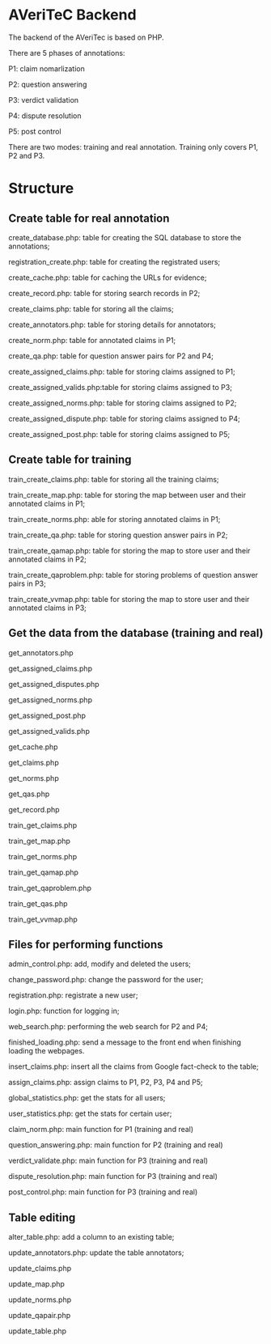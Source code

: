 # AVeriTeC Backend
The backend of the AVeriTec is based on PHP. 

There are 5 phases of annotations:

P1: claim nomarlization

P2: question answering

P3: verdict validation

P4: dispute resolution

P5: post control

There are two modes: training and real annotation.
Training only covers P1, P2 and P3.


# Structure

## Create table for real annotation

create_database.php: table for creating the SQL database to store the annotations;

registration_create.php: table for creating the registrated users;

create_cache.php: table for caching the URLs for evidence;

create_record.php: table for storing search records in P2;

create_claims.php: table for storing all the claims;

create_annotators.php: table for storing details for annotators;

create_norm.php: table for annotated claims in P1;

create_qa.php: table for question answer pairs for P2 and P4;

create_assigned_claims.php: table for storing claims assigned to P1;

create_assigned_valids.php:table for storing claims assigned to P3;

create_assigned_norms.php: table for storing claims assigned to P2;

create_assigned_dispute.php: table for storing claims assigned to P4;

create_assigned_post.php: table for storing claims assigned to P5;

## Create table for training
train_create_claims.php: table for storing all the training claims;

train_create_map.php: table for storing the map between user and their annotated claims in P1;

train_create_norms.php: able for storing annotated claims in P1;

train_create_qa.php: table for storing question answer pairs in P2;

train_create_qamap.php: table for storing the map to store user and their annotated claims in P2;

train_create_qaproblem.php: table for storing problems of question answer pairs in P3;

train_create_vvmap.php:  table for storing the map to store user and their annotated claims in P3;

## Get the data from the database (training and real)

get_annotators.php

get_assigned_claims.php

get_assigned_disputes.php

get_assigned_norms.php

get_assigned_post.php

get_assigned_valids.php

get_cache.php

get_claims.php

get_norms.php

get_qas.php

get_record.php

train_get_claims.php

train_get_map.php

train_get_norms.php

train_get_qamap.php

train_get_qaproblem.php

train_get_qas.php

train_get_vvmap.php


## Files for performing functions
admin_control.php: add, modify and deleted the users;

change_password.php: change the password for the user;

registration.php: registrate a new user;

login.php: function for logging in;

web_search.php: performing the web search for P2 and P4;

finished_loading.php: send a message to the front end when finishing loading the webpages.

insert_claims.php: insert all the claims from Google fact-check to the table;

assign_claims.php: assign claims to P1, P2, P3, P4 and P5;

global_statistics.php: get the stats for all users;

user_statistics.php: get the stats for certain user;

claim_norm.php: main function for P1 (training and real)

question_answering.php: main function for P2 (training and real)

verdict_validate.php: main function for P3 (training and real)

dispute_resolution.php: main function for P3 (training and real)

post_control.php: main function for P3 (training and real)

## Table editing
alter_table.php: add a column to an existing table;

update_annotators.php: update the table annotators;

update_claims.php

update_map.php

update_norms.php

update_qapair.php

update_table.php

